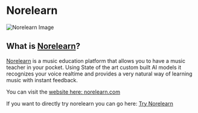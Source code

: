 # Norelearn

<img src="https://norelearn.com/norelearn.jpg" alt="Norelearn Image" style="display: block; margin-left: auto; margin-right: auto;">

## What is <a href="https://norelearn.com">Norelearn</a>?

<a href="https://norelearn.com">Norelearn</a> is a music education platform that allows you to have a music teacher in your pocket. Using State of the art custom built AI models it recognizes your voice realtime and provides a very natural way of learning music with instant feedback.

You can visit the <a href="https://norelearn.com"> website here: <a href="https://norelearn.com">norelearn.com</a>

If you want to directly try norelearn you can go here: <a href="https://norelearn.com](https://norelearn.com/obtener_norelearn.html">Try Norelearn</a>
